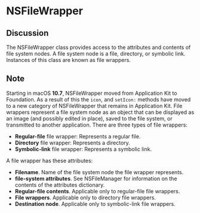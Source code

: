 # NSFileWrapper

## Discussion

The NSFileWrapper class provides access to the attributes and contents of file system nodes. A file system node is a file, directory, or symbolic link. Instances of this class are known as file wrappers.



## Note

Starting in macOS **10.7**, NSFileWrapper moved from Application Kit to Foundation. As a result of this the `icon`, and `setIcon:` methods have moved to a new category of NSFileWrapper that remains in Application Kit.
File wrappers represent a file system node as an object that can be displayed as an image (and possibly edited in place), saved to the file system, or transmitted to another application.
There are three types of file wrappers:

- **Regular-file** file wrapper: Represents a regular file.
- **Directory** file wrapper: Represents a directory.
- **Symbolic-link** file wrapper: Represents a symbolic link.


A file wrapper has these attributes:

- **Filename**. Name of the file system node the file wrapper represents.
- **file-system attributes**. See NSFileManager for information on the contents of the attributes dictionary.
- **Regular-file contents**. Applicable only to regular-file file wrappers.
- **File wrappers**. Applicable only to directory file wrappers.
- **Destination node**. Applicable only to symbolic-link file wrappers.